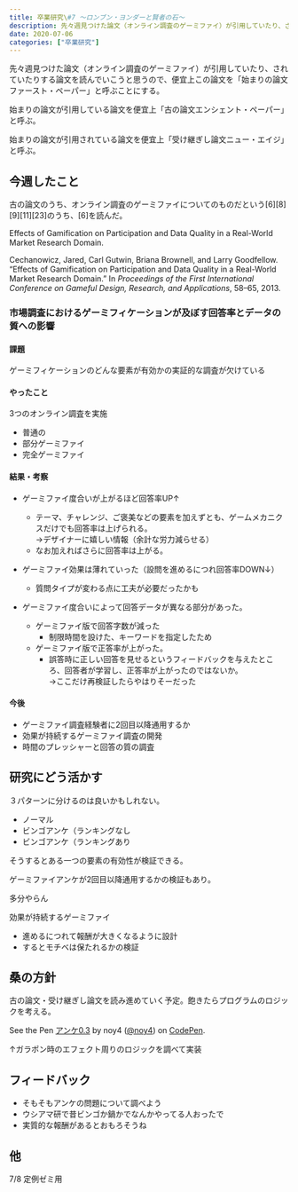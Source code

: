 ```yaml
---
title: 卒業研究\#7 〜ロンブン・ヨンダーと賢者の石〜
description: 先々週見つけた論文（オンライン調査のゲーミファイ）が引用していたり、されていたりする論文を読んでいこうと思うので、便宜上この論文を「始まりの論文ファースト・ペーパー」と呼ぶことにする。
date: 2020-07-06
categories: ["卒業研究"]
---
```


先々週見つけた論文（オンライン調査のゲーミファイ）が引用していたり、されていたりする論文を読んでいこうと思うので、便宜上この論文を「始まりの論文ファースト・ペーパー」と呼ぶことにする。

始まりの論文が引用している論文を便宜上「古の論文エンシェント・ペーパー」と呼ぶ。

始まりの論文が引用されている論文を便宜上「受け継ぎし論文ニュー・エイジ」と呼ぶ。

## 今週したこと

古の論文のうち、オンライン調査のゲーミファイについてのものだという\[6\]\[8\]\[9\]\[11\]\[23\]のうち、\[6\]を読んだ。

Effects of Gamification on Participation and Data Quality in a Real-World Market Research Domain.

Cechanowicz, Jared, Carl Gutwin, Briana Brownell, and Larry Goodfellow. “Effects of Gamification on Participation and Data Quality in a Real-World Market Research Domain.” In _Proceedings of the First International Conference on Gameful Design, Research, and Applications_, 58–65, 2013.

### 市場調査におけるゲーミフィケーションが及ぼす回答率とデータの質への影響

#### 課題

ゲーミフィケーションのどんな要素が有効かの実証的な調査が欠けている

#### やったこと

3つのオンライン調査を実施

-   普通の
-   部分ゲーミファイ
-   完全ゲーミファイ

#### 結果・考察

-   ゲーミファイ度合いが上がるほど回答率UP↑
    -   テーマ、チャレンジ、ご褒美などの要素を加えずとも、ゲームメカニクスだけでも回答率は上げられる。  
        →デザイナーに嬉しい情報（余計な労力減らせる）
    -   なお加えればさらに回答率は上がる。

-   ゲーミファイ効果は薄れていった（設問を進めるにつれ回答率DOWN↓）
    -   質問タイプが変わる点に工夫が必要だったかも

-   ゲーミファイ度合いによって回答データが異なる部分があった。
    -   ゲーミファイ版で回答字数が減った
        -   制限時間を設けた、キーワードを指定したため
    -   ゲーミファイ版で正答率が上がった。
        -   誤答時に正しい回答を見せるというフィードバックを与えたところ、回答者が学習し、正答率が上がったのではないか。  
            →ここだけ再検証したらやはりそーだった

#### 今後

-   ゲーミファイ調査経験者に2回目以降通用するか
-   効果が持続するゲーミファイ調査の開発
-   時間のプレッシャーと回答の質の調査

## 研究にどう活かす

３パターンに分けるのは良いかもしれない。

-   ノーマル
-   ビンゴアンケ（ランキングなし
-   ビンゴアンケ（ランキングあり

そうするとある一つの要素の有効性が検証できる。

ゲーミファイアンケが2回目以降通用するかの検証もあり。

多分やらん

効果が持続するゲーミファイ

-   進めるにつれて報酬が大きくなるように設計
-   するとモチベは保たれるかの検証

## 桑の方針

古の論文・受け継ぎし論文を読み進めていく予定。飽きたらプログラムのロジックを考える。

See the Pen [アンケ0.3](https://codepen.io/noy4/pen/RwrQoGJ) by noy4 ([@noy4](https://codepen.io/noy4)) on [CodePen](https://codepen.io).

↑ガラポン時のエフェクト周りのロジックを調べて実装

## フィードバック

-   そもそもアンケの問題について調べよう
-   ウシアマ研で昔ビンゴか鍋かでなんかやってる人おったで
-   実質的な報酬があるとおもろそうね

## 他

7/8 定例ゼミ用